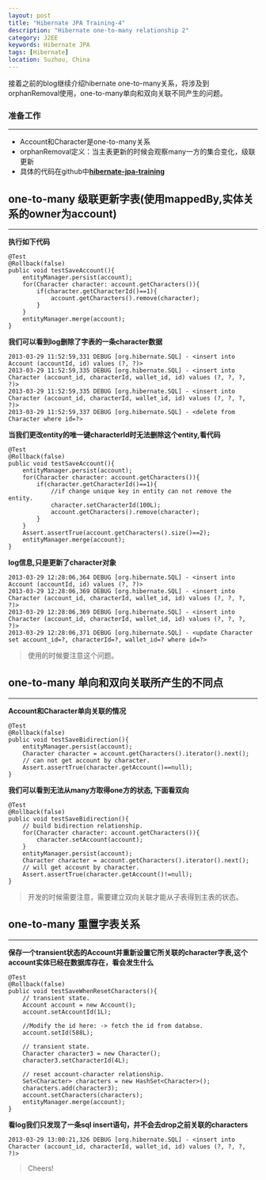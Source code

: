 ```yaml
---
layout: post
title: "Hibernate JPA Training-4"
description: "Hibernate one-to-many relationship 2"
category: J2EE 
keywords: Hibernate JPA
tags: [Hibernate]
location: Suzhou, China
---
```


接着之前的blog继续介绍hibernate one-to-many关系，将涉及到orphanRemoval使用，one-to-many单向和双向关联不同产生的问题。

### 准备工作
---

- Account和Character是one-to-many关系
- orphanRemoval定义：当主表更新的时候会观察many一方的集合变化，级联更新
- 具体的代码在github中[**hibernate-jpa-training**](https://github.com/tim-tang/hibernate-jpa-training)

## one-to-many 级联更新字表(使用mappedBy,实体关系的owner为account)
---

**执行如下代码**

	@Test
    @Rollback(false)
    public void testSaveAccount(){
        entityManager.persist(account);
        for(Character character: account.getCharacters()){
            if(character.getCharacterId()==1){
                account.getCharacters().remove(character);
            }
        }
        entityManager.merge(account);
    }

**我们可以看到log删除了字表的一条character数据**

    2013-03-29 11:52:59,331 DEBUG [org.hibernate.SQL] - <insert into Account (accountId, id) values (?, ?)>
    2013-03-29 11:52:59,335 DEBUG [org.hibernate.SQL] - <insert into Character (account_id, characterId, wallet_id, id) values (?, ?, ?, ?)>
    2013-03-29 11:52:59,335 DEBUG [org.hibernate.SQL] - <insert into Character (account_id, characterId, wallet_id, id) values (?, ?, ?, ?)>
    2013-03-29 11:52:59,337 DEBUG [org.hibernate.SQL] - <delete from Character where id=?>

**当我们更改entity的唯一键characterId时无法删除这个entity,看代码**

	@Test
    @Rollback(false)
    public void testSaveAccount(){
        entityManager.persist(account);
        for(Character character: account.getCharacters()){
            if(character.getCharacterId()==1){
                //if change unique key in entity can not remove the entity.
                character.setCharacterId(100L);
                account.getCharacters().remove(character);
            }
        } 
        Assert.assertTrue(account.getCharacters().size()==2);
        entityManager.merge(account);
    }

**log信息,只是更新了character对象**
    
    2013-03-29 12:28:06,364 DEBUG [org.hibernate.SQL] - <insert into Account (accountId, id) values (?, ?)>
    2013-03-29 12:28:06,369 DEBUG [org.hibernate.SQL] - <insert into Character (account_id, characterId, wallet_id, id) values (?, ?, ?, ?)>
    2013-03-29 12:28:06,369 DEBUG [org.hibernate.SQL] - <insert into Character (account_id, characterId, wallet_id, id) values (?, ?, ?, ?)>
    2013-03-29 12:28:06,371 DEBUG [org.hibernate.SQL] - <update Character set account_id=?, characterId=?, wallet_id=? where id=?>

> 使用的时候要注意这个问题。

## one-to-many 单向和双向关联所产生的不同点
---

**Account和Character单向关联的情况**

	@Test
    @Rollback(false)
    public void testSaveBidirection(){
        entityManager.persist(account);
        Character character = account.getCharacters().iterator().next();
        // can not get account by character.
        Assert.assertTrue(character.getAccount()==null);
    }

**我们可以看到无法从many方取得one方的状态, 下面看双向**

	@Test
    @Rollback(false)
    public void testSaveBidirection(){
        // build bidirection relationship.
        for(Character character: account.getCharacters()){
            character.setAccount(account);
        }
        entityManager.persist(account);
        Character character = account.getCharacters().iterator().next();
        // will get account by character.
        Assert.assertTrue(character.getAccount()!=null);
    }

> 开发的时候需要注意，需要建立双向关联才能从子表得到主表的状态。

## one-to-many 重置字表关系
---

**保存一个transient状态的Account并重新设置它所关联的character字表,这个account实体已经在数据库存在，看会发生什么**

	@Test
    @Rollback(false)
    public void testSaveWhenResetCharacters(){
    	// transient state.
        Account account = new Account();
        account.setAccountId(1L);
        
        //Modify the id here: -> fetch the id from databse.
        account.setId(588L);
        
        // transient state.
        Character character3 = new Character();
        character3.setCharacterId(4L);
         
        // reset account-character relationship.
        Set<Character> characters = new HashSet<Character>();
        characters.add(character3);
        account.setCharacters(characters);
        entityManager.merge(account);
    }

**看log我们只发现了一条sql insert语句，并不会去drop之前关联的characters**

    2013-03-29 13:00:21,326 DEBUG [org.hibernate.SQL] - <insert into Character (account_id, characterId, wallet_id, id) values (?, ?, ?, ?)>

> Cheers!
